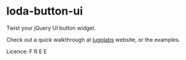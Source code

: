 loda-button-ui
=============================

Twist your jQuery UI button widget.

Check out a quick walkthrough at [lugolabs](http://lugolabs.com/loda-button-ui) website, or the examples.


Licence: F R E E
